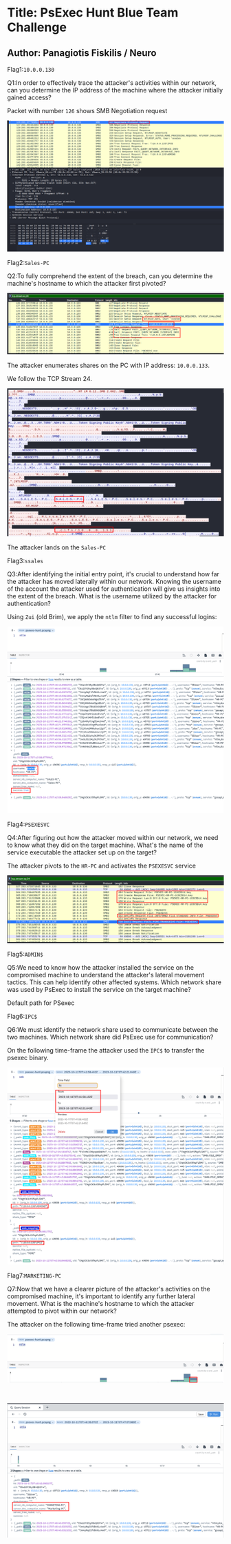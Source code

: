 # Title:  PsExec Hunt Blue Team Challenge 

## Author: Panagiotis Fiskilis / Neuro

Flag1:`10.0.0.130`

Q1:In order to effectively trace the attacker's activities within our network, can you determine the IP address of the machine where the attacker initially gained access?

Packet with number `126` shows SMB Negotiation request

![](./Images/img1.png)


Flag2:`Sales-PC`

Q2:To fully comprehend the extent of the breach, can you determine the machine's hostname to which the attacker first pivoted?

![](./Images/img2.png)

The attacker enumerates shares on the PC with IP address: `10.0.0.133`.

We follow the TCP Stream 24.

![](./Images/img3.png)

The attacker lands on the `Sales-PC`


Flag3:`ssales`

Q3:After identifying the initial entry point, it's crucial to understand how far the attacker has moved laterally within our network. Knowing the username of the account the attacker used for authentication will give us insights into the extent of the breach. What is the username utilized by the attacker for authentication?

Using `Zui` (old Brim), we apply the `ntlm` filter to find any successful logins:

![](./Images/img5.png)


Flag4:`PSEXESVC`

Q4:After figuring out how the attacker moved within our network, we need to know what they did on the target machine. What's the name of the service executable the attacker set up on the target?


The attacker pivots to the `HR-PC` and activates the `PSEXESVC` service

![](./Images/img4.png)


Flag5:`ADMIN$`

Q5:We need to know how the attacker installed the service on the compromised machine to understand the attacker's lateral movement tactics. This can help identify other affected systems. Which network share was used by PsExec to install the service on the target machine?

Default path for PSexec


Flag6:`IPC$`

Q6:We must identify the network share used to communicate between the two machines. Which network share did PsExec use for communication?

On the following time-frame the attacker used the `IPC$` to transfer the psexec binary.

![](./Images/img8.png)


Flag7:`MARKETING-PC`

Q7:Now that we have a clearer picture of the attacker's activities on the compromised machine, it's important to identify any further lateral movement. What is the machine's hostname to which the attacker attempted to pivot within our network?

The attacker on the following time-frame tried another psexec:

![](./Images/img6.png)

<br>

![](./Images/img7.png)